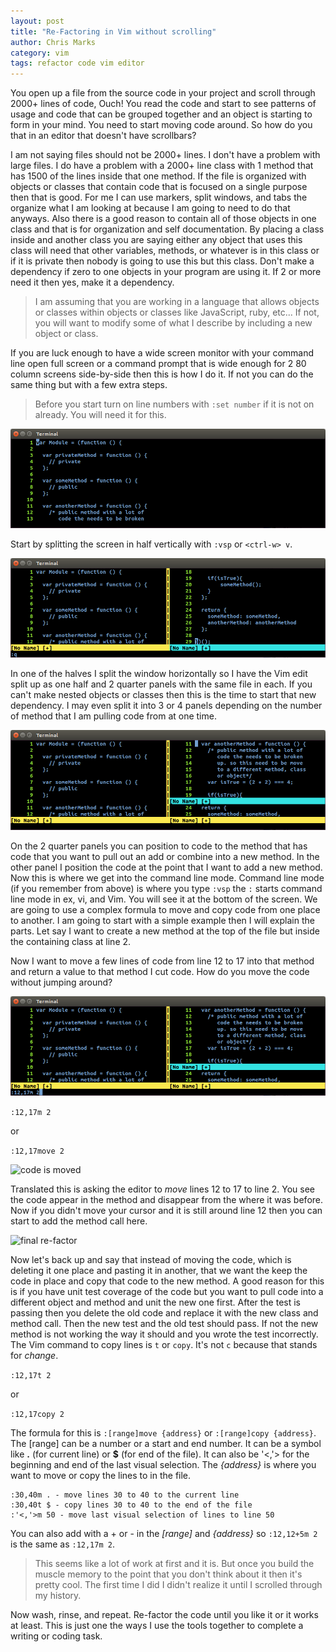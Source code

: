 ```yaml
---
layout: post
title: "Re-Factoring in Vim without scrolling"
author: Chris Marks
category: vim
tags: refactor code vim editor
---
```


You open up a file from the source code in your project and scroll through 2000+
lines of code, Ouch! You read the code and start to see patterns of usage and
code that can be grouped together and an object is starting to form in your
mind. You need to start moving code around. So how do you that in an editor that
doesn't have scrollbars?

<!--more-->

I am not saying files should not be 2000+ lines. I don't have a problem with
large files. I do have a problem with a 2000+ line class with 1 method that has
1500 of the lines inside that one method. If the file is organized with objects
or classes that contain code that is focused on a single purpose then that is
good. For me I can use markers, split windows, and tabs the organize what I am
looking at because I am going to need to do that anyways.  Also there is a good
reason to contain all of those objects in one class and that is for organization
and self documentation. By placing a class inside and another class you are
saying either any object that uses this class will need that other variables,
methods, or whatever is in this class or if it is private then nobody is going
to use this but this class. Don't make a dependency if zero to one objects in
your program are using it. If 2 or more need it then yes, make it a dependency.  

>I am assuming that you are working in a language that allows objects or classes
>within objects or classes like JavaScript, ruby, etc... If not, you will want
>to modify some of what I describe by including a new object or class.

If you are luck enough to have a wide screen monitor with your command line open
full screen or a command prompt that is wide enough for 2 80 column screens
side-by-side then this is how I do it. If not you can do the same thing but with
a few extra steps. 

>Before you start turn on line numbers with ```:set number``` if it is not on
>already. You will need it for this.

![open file](/assets/images/posts/large_file_vim_code_start_2014-09-04.png)

Start by splitting the screen in half vertically with ```:vsp``` or ```<ctrl-w>
v```.

![split in half](/assets/images/posts/large_file_vim_vertical_split_2014-09-04.png) 

In one of the halves I split the window horizontally so I have the Vim edit
split up as one half and 2 quarter panels with the same file in each. If you
can't make nested objects or classes then this is the time to start that new
dependency. I may even split it into 3 or 4 panels depending on the number of
method that I am pulling code from at one time.

![](/assets/images/posts/large_file_vim_horizontal_split_2014-09-04.png)

On the 2 quarter panels you can position to code to the method that has code
that you want to pull out an add or combine into a new method. In the other
panel I position the code at the point that I want to add a new method. Now this
is where we get into the command line mode. Command line mode (if you remember
from above) is where you type ```:vsp``` the ```:``` starts command line mode in
ex, vi, and Vim. You will see it at the bottom of the screen. We are going to
use a complex formula to move and copy code from one place to another. I am
going to start with a simple example then I will explain the parts. Let say I
want to create a new method at the top of the file but inside the containing
class at line 2.

Now I want to move a few lines of code from line 12 to 17 into that method and
return a value to that method I cut code. How do you move the code without
jumping around?

![move the code](/assets/images/posts/large_file_vim_move_code_2014-09-04.png)

``` :12,17m 2 ```

or

``` :12,17move 2 ```

![code is moved](/assets/images/posts/large_file_vim_code_moved_2014-09-04.png)

Translated this is asking the editor to *move* lines 12 to 17 to line 2. You see
the code appear in the method and disappear from the where it was before. Now if
you didn't move your cursor and it is still around line 12 then you can start to
add the method call here.

![final re-factor](/assets/images/posts/large_file_vim_final_code_2014-09-04.png)

Now let's back up and say that instead of moving the code, which is deleting it
one place and pasting it in another, that we want the keep the code in place
and copy that code to the new method. A good reason for this is if you have unit
test coverage of the code but you want to pull code into a different object and
method and unit the new one first. After the test is passing then you delete the
old code and replace it with the new class and method call. Then the new test
and the old test should pass. If not the new method is not working the way it
should and you wrote the test incorrectly. The Vim command to copy lines is
```t``` or ```copy```. It's not ```c``` because that stands for *change*.

``` :12,17t 2 ```

or

``` :12,17copy 2 ```

The formula for this is ```:[range]move {address}``` or ```:[range]copy
{address}```. The [range] can be a number or a start and end number. It can be a
symbol like **.** (for current line) or **$** (for end of the file). It can also
be '<,'> for the beginning and end of the last visual selection.  The
*{address}* is where you want to move or copy the lines to in the file.

```
:30,40m . - move lines 30 to 40 to the current line
:30,40t $ - copy lines 30 to 40 to the end of the file
:'<,'>m 50 - move last visual selection of lines to line 50
```

You can also add with a + or - in the *[range]* and *{address}* so ```:12,12+5m
2``` is the same as ```:12,17m 2```.

>This seems like a lot of work at first and it is. But once you build the muscle
memory to the point that you don't think about it then it's pretty cool. The
first time I did I didn't realize it until I scrolled through my history.

Now wash, rinse, and repeat. Re-factor the code until you like it or it works at
least. This is just one the ways I use the tools together to complete a writing
or coding task.

